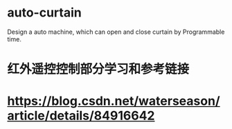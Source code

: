 # auto-curtain
Design a auto machine, which can open and close curtain by Programmable time.

# 红外遥控控制部分学习和参考链接
# https://blog.csdn.net/waterseason/article/details/84916642
